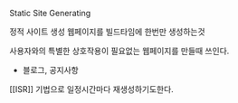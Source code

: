 
Static Site Generating

정적 사이트 생성
웹페이지를 빌드타임에 한번만 생성하는것

사용자와의 특별한 상호작용이 필요없는 웹페이지를 만들때 쓰인다.
- 블로그, 공지사항



[[ISR]] 기법으로 일정시간마다 재생성하기도한다.
